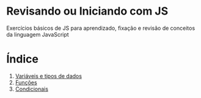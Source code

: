 # Revisando ou Iniciando com JS
Exercícios básicos de JS para aprendizado, fixação e revisão de conceitos da linguagem JavaScript

# Índice

1. [Variáveis e tipos de dados](/1-Mod/variaveis_tipos_dados.md)
2. [Funções](/1-Mod/funcoes.md)
3. [Condicionais](/1-Mod/condicionais.md)
